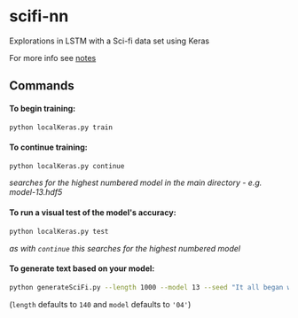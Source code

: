 # scifi-nn
Explorations in LSTM with a Sci-fi data set using Keras

For more info see [notes](notes.md)

## Commands
#### To begin training:

```bash
python localKeras.py train
```

#### To continue training:
```bash
python localKeras.py continue
```

_searches for the highest numbered model in the main directory - e.g. model-13.hdf5_

#### To run a visual test of the model's accuracy:

```bash
python localKeras.py test
```

_as with `continue` this searches for the highest numbered model_

#### To generate text based on your model:

```bash
python generateSciFi.py --length 1000 --model 13 --seed "It all began with"
```

(`length` defaults to `140` and `model` defaults to `'04'`)
